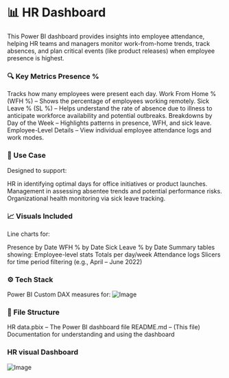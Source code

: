 # 📊 HR Dashboard

This Power BI dashboard provides insights into employee attendance, helping HR teams and managers monitor work-from-home trends, track absences, and plan critical events (like product releases) when employee presence is highest.

### 🔍 Key Metrics Presence % 

Tracks how many employees were present each day.
Work From Home % (WFH %) – Shows the percentage of employees working remotely.
Sick Leave % (SL %) – Helps understand the rate of absence due to illness to anticipate workforce availability and potential outbreaks.
Breakdowns by Day of the Week – Highlights patterns in presence, WFH, and sick leave.
Employee-Level Details – View individual employee attendance logs and work modes.

### 📅 Use Case

Designed to support:

HR in identifying optimal days for office initiatives or product launches.
Management in assessing absentee trends and potential performance risks.
Organizational health monitoring via sick leave tracking.

### 📈 Visuals Included
Line charts for:

Presence by Date
WFH % by Date
Sick Leave % by Date
Summary tables showing:
Employee-level stats
Totals per day/week
Attendance logs
Slicers for time period filtering (e.g., April – June 2022)

### ⚙️ Tech Stack

Power BI
Custom DAX measures for: 
![Image](https://github.com/user-attachments/assets/71d52a04-e228-495a-8eba-a7a0ebf28799) 


### 📁 File Structure
HR data.pbix – The Power BI dashboard file
README.md – (This file) Documentation for understanding and using the dashboard



### HR visual Dashboard

![Image](https://github.com/user-attachments/assets/af200c3c-2f3f-40b7-ad72-d0cc5ec3f677)

